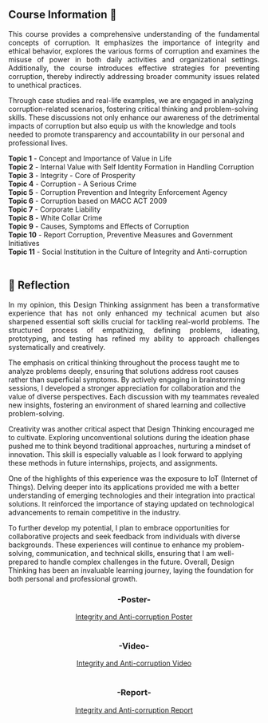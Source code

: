 ## Course Information 💸

<p align="justify">
This course provides a comprehensive understanding of the fundamental concepts of corruption. It emphasizes the importance of integrity and ethical behavior, explores the various forms of corruption and examines the misuse of power in both daily activities and organizational settings. Additionally, the course introduces effective strategies for preventing corruption, thereby indirectly addressing broader community issues related to unethical practices.

Through case studies and real-life examples, we are engaged in analyzing corruption-related scenarios, fostering critical thinking and problem-solving skills. These discussions not only enhance our awareness of the detrimental impacts of corruption but also equip us with the knowledge and tools needed to promote transparency and accountability in our personal and professional lives.
  
**Topic 1** - Concept and Importance of Value in Life <br>
**Topic 2** - Internal Value with Self Identity Formation in Handling Corruption <br>
**Topic 3** - Integrity - Core of Prosperity <br>
**Topic 4** - Corruption -  A Serious Crime <br>
**Topic 5** - Corruption Prevention and Integrity Enforcement Agency <br>
**Topic 6** - Corruption based on MACC ACT 2009 <br>
**Topic 7** - Corporate Liability <br>
**Topic 8** - White Collar Crime <br>
**Topic 9** - Causes, Symptoms and Effects of Corruption <br>
**Topic 10** - Report Corruption, Preventive Measures and Government Initiatives <br>
**Topic 11** - Social Institution in the Culture of Integrity and Anti-corruption <br><br>

## 💭 Reflection
<p align= "justify">
In my opinion, this Design Thinking assignment has been a transformative experience that has not only enhanced my technical acumen but also sharpened essential soft skills crucial for tackling real-world problems. The structured process of empathizing, defining problems, ideating, prototyping, and testing has refined my ability to approach challenges systematically and creatively.

The emphasis on critical thinking throughout the process taught me to analyze problems deeply, ensuring that solutions address root causes rather than superficial symptoms. By actively engaging in brainstorming sessions, I developed a stronger appreciation for collaboration and the value of diverse perspectives. Each discussion with my teammates revealed new insights, fostering an environment of shared learning and collective problem-solving.

Creativity was another critical aspect that Design Thinking encouraged me to cultivate. Exploring unconventional solutions during the ideation phase pushed me to think beyond traditional approaches, nurturing a mindset of innovation. This skill is especially valuable as I look forward to applying these methods in future internships, projects, and assignments.

One of the highlights of this experience was the exposure to IoT (Internet of Things). Delving deeper into its applications provided me with a better understanding of emerging technologies and their integration into practical solutions. It reinforced the importance of staying updated on technological advancements to remain competitive in the industry.

To further develop my potential, I plan to embrace opportunities for collaborative projects and seek feedback from individuals with diverse backgrounds. These experiences will continue to enhance my problem-solving, communication, and technical skills, ensuring that I am well-prepared to handle complex challenges in the future. Overall, Design Thinking has been an invaluable learning journey, laying the foundation for both personal and professional growth. 

<div align="center">
  <h3>-Poster-</h3>
  <a href="https://github.com/Angela127/Year-1/blob/08ae72c38ed12050fe2efb2fead6800bd39201f6/Integrity%20and%20Anti-corruption/Integerity%20and%20Anti-corruption%20Poster.pdf">Integrity and Anti-corruption Poster</a>
  <br><br>
  <h3>-Video-</h3>
  <a href="https://youtu.be/w9KqqfceAa4">Integrity and Anti-corruption Video</a>
  <br><br>
  <h3>-Report-</h3>
  <a href="https://github.com/Angela127/Year-1/blob/08ae72c38ed12050fe2efb2fead6800bd39201f6/Integrity%20and%20Anti-corruption/Integrity%20and%20Anti-corruption%20report.pdf">Integrity and Anti-corruption Report</a>
